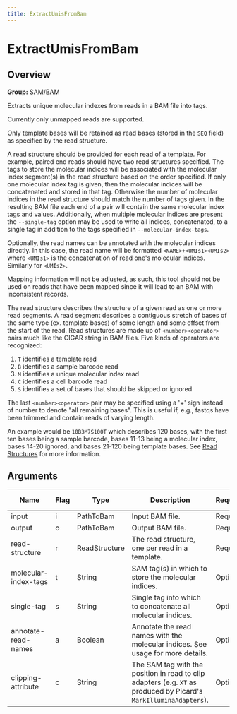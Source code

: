 ```yaml
---
title: ExtractUmisFromBam
---
```


# ExtractUmisFromBam

## Overview
**Group:** SAM/BAM

Extracts unique molecular indexes from reads in a BAM file into tags.

Currently only unmapped reads are supported.

Only template bases will be retained as read bases (stored in the `SEQ` field) as specified by the read structure.

A read structure should be provided for each read of a template.  For example, paired end reads should have two
read structures specified.  The tags to store the molecular indices will be associated with the molecular index
segment(s) in the read structure based on the order specified.  If only one molecular index tag is given, then the
molecular indices will be concatenated and stored in that tag. Otherwise the number of molecular indices in the
read structure should match the number of tags given. In the resulting BAM file each end of a pair will contain
the same molecular index tags and values. Additionally, when multiple molecular indices are present the
`--single-tag` option may be used to write all indices, concatenated, to a single tag in addition to the tags
specified in `--molecular-index-tags`.

Optionally, the read names can be annotated with the molecular indices directly.  In this case, the read name
will be formatted `<NAME>+<UMIs1><UMIs2>` where `<UMIs1>` is the concatenation of read one's molecular indices.
Similarly for `<UMIs2>`.

Mapping information will not be adjusted, as such, this tool should not be used on reads that have been mapped since
it will lead to an BAM with inconsistent records.

The read structure describes the structure of a given read as one or more read segments. A read segment describes
a contiguous stretch of bases of the same type (ex. template bases) of some length and some offset from the start
of the read.  Read structures are made up of `<number><operator>` pairs much like the CIGAR string in BAM files.
Five kinds of operators are recognized:

1. `T` identifies a template read
2. `B` identifies a sample barcode read
3. `M` identifies a unique molecular index read
4. `C` identifies a cell barcode read
5. `S` identifies a set of bases that should be skipped or ignored

The last `<number><operator>` pair may be specified using a '+' sign instead of number to denote "all remaining
bases". This is useful if, e.g., fastqs have been trimmed and contain reads of varying length.

An example would be `10B3M7S100T` which describes 120 bases, with the first ten bases being a sample barcode,
bases 11-13 being a molecular index, bases 14-20 ignored, and bases 21-120 being template bases. See
[Read Structures](https://github.com/fulcrumgenomics/fgbio/wiki/Read-Structures) for more information.

## Arguments

|Name|Flag|Type|Description|Required?|Max # of Values|Default Value(s)|
|----|----|----|-----------|---------|---------------|----------------|
|input|i|PathToBam|Input BAM file.|Required|1||
|output|o|PathToBam|Output BAM file.|Required|1||
|read-structure|r|ReadStructure|The read structure, one per read in a template.|Required|Unlimited||
|molecular-index-tags|t|String|SAM tag(s) in which to store the molecular indices.|Optional|Unlimited||
|single-tag|s|String|Single tag into which to concatenate all molecular indices.|Optional|1||
|annotate-read-names|a|Boolean|Annotate the read names with the molecular indices. See usage for more details.|Optional|1|false|
|clipping-attribute|c|String|The SAM tag with the position in read to clip adapters (e.g. `XT` as produced by Picard's `MarkIlluminaAdapters`).|Optional|1||

